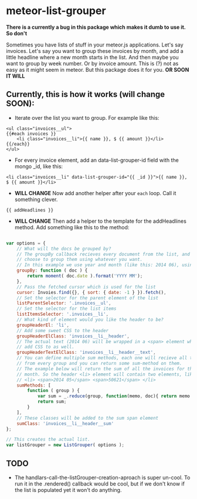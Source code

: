 meteor-list-grouper
===================

**There is a currently a bug in this package which makes it dumb to use it. So don't**

Sometimes you have lists of stuff in your meteor.js applications. Let's say invoices. Let's say you want to group these invoices by month, and add a little headline where a new month starts in the list. And then maybe you want to group by week number. Or by invoice amount. This is (?) not as easy as it might seem in meteor. But this package does it for you. **OR SOON IT WILL**

## Currently, this is how it works (will change SOON):
- Iterate over the list you want to group. For example like this:
```
<ul class="invoices__ul">
{{#each invoices }}
	<li class="invoices__li">{{ name }}, $ {{ amount }}</li>
{{/each}}
</ul>
```
- For every invoice element, add an data-list-grouper-id field with the mongo _id, like this:
```
<li class="invoices__li" data-list-grouper-id="{{ _id }}">{{ name }}, $ {{ amount }}</li>
```
- **WILL CHANGE** Now add another helper after your `each` loop. Call it something clever.
```
{{ addHeadlines }}
```
- **WILL CHANGE** Then add a helper to the template for the addHeadlines method. Add something like this to the method:
```javascript

var options = {
	// What will the docs be grouped by?
	// The groupBy callback recieves every document from the list, and here you can
	// choose to group them using whatever you want.
	// In this example we use year and month (like this: 2014 06), using moment.js
	groupBy: function ( doc ) {
		return moment( doc.date ).format('YYYY MM');
	},
	// Pass the fetched cursor which is used for the list
	cursor: Invoies.find({}, { sort: { date: -1 } }).fetch(),
	// Set the selector for the parent element of the list
	listParentSelector: '.invoices__ul',
	// Set the selector for the list items
	listItemsSelector: '.invoices__li',
	// What kind of element would you like the header to be?
	groupHeaderEl: 'li',
	// Add some sweet CSS to the header
	groupHeaderElClass: 'invoices__li__header',
	// The actual text (2014 06) will be wrapped in a <span> element which you can
	// add CSS to as well.
	groupHeaderTextElClass: 'invoices__li__header__text',
	// You can define multiple sum methods, each one will recieve all the docs
	// from every group and you can return some sum-method on them.
	// The example below will return the sum of all the invoices for the current
	// month. So the header <li> element will contain two elements, like this:
	// <li> <span>2014 05</span> <span>50621</span> </li>
	sumMethods: [
		function ( group ) {
			var sum = _.reduce(group, function(memo, doc){ return memo + doc.amount; }, 0);
			return sum;
		}
	],
	// These classes will be added to the sum span element
	sumClass: 'invoices__li__header__sum'
};

// This creates the actual list.
var listGrouper = new ListGrouper( options );

```

## TODO
- The handlars-call-the-listGrouper-creation-aproach is super un-cool. To run it in the .rendered() callback would be cool, but if we don't know if the list is populated yet it won't do anything.